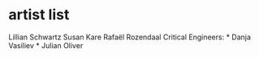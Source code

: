 # artist list

Lillian Schwartz
Susan Kare
Rafaël Rozendaal
Critical Engineers:
    * Danja Vasiliev
    * Julian Oliver
